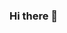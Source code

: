 ### Hi there 👋

<!--
**Axl9418/Axl9418** is a ✨ _special_ ✨ repository because its `README.md` (this file) appears on your GitHub profile.

Here are some ideas to get you started:

- 🔭 I’m currently working on ...
- 🌱 I’m currently learning ...
- 👯 I’m looking to collaborate on ...
- 🤔 I’m looking for help with ...
- 💬 Ask me about ...
- 📫 How to reach me: https://axlmonreal.com/
- 😄 Pronouns: ...
- ⚡ Fun fact: ...
-->
